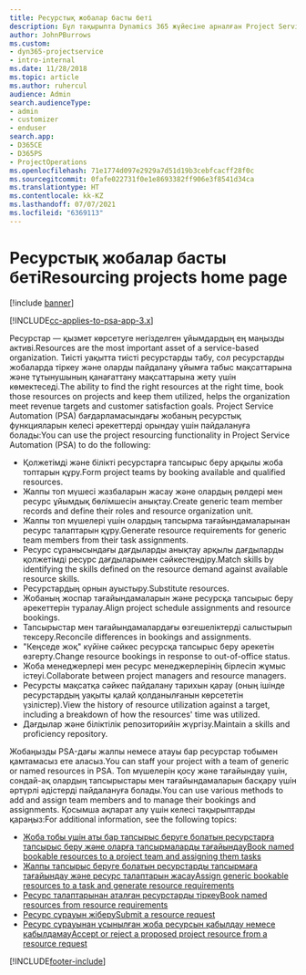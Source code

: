 ```yaml
---
title: Ресурстық жобалар басты беті
description: Бұл тақырыпта Dynamics 365 жүйесіне арналған Project Service Automation (PSA) бағдарламасындағы ресурсты басқару мүмкіндіктері туралы ақпарат берілген.
author: JohnPBurrows
ms.custom:
- dyn365-projectservice
- intro-internal
ms.date: 11/28/2018
ms.topic: article
ms.author: ruhercul
audience: Admin
search.audienceType:
- admin
- customizer
- enduser
search.app:
- D365CE
- D365PS
- ProjectOperations
ms.openlocfilehash: 71e1774d097e2929a7d51d19b3cebfcacff28f0c
ms.sourcegitcommit: 0fafe022731f0e1e8693382ff906e3f8541d34ca
ms.translationtype: HT
ms.contentlocale: kk-KZ
ms.lasthandoff: 07/07/2021
ms.locfileid: "6369113"
---
```

# <a name="resourcing-projects-home-page"></a><span data-ttu-id="d3e60-103">Ресурстық жобалар басты беті</span><span class="sxs-lookup"><span data-stu-id="d3e60-103">Resourcing projects home page</span></span>

[!include [banner](../includes/psa-now-project-operations.md)]

[!INCLUDE[cc-applies-to-psa-app-3.x](../includes/cc-applies-to-psa-app-3x.md)]

<span data-ttu-id="d3e60-104">Ресурстар — қызмет көрсетуге негізделген ұйымдардың ең маңызды активі.</span><span class="sxs-lookup"><span data-stu-id="d3e60-104">Resources are the most important asset of a service-based organization.</span></span> <span data-ttu-id="d3e60-105">Тиісті уақытта тиісті ресурстарды табу, сол ресурстарды жобаларда тіркеу және оларды пайдалану ұйымға табыс мақсаттарына және тұтынушының қанағаттану мақсаттарына жету үшін көмектеседі.</span><span class="sxs-lookup"><span data-stu-id="d3e60-105">The ability to find the right resources at the right time, book those resources on projects and keep them utilized, helps the organization meet revenue targets and customer satisfaction goals.</span></span> <span data-ttu-id="d3e60-106">Project Service Automation (PSA) бағдарламасындағы жобаның ресурстық функцияларын келесі әрекеттерді орындау үшін пайдалануға болады:</span><span class="sxs-lookup"><span data-stu-id="d3e60-106">You can use the project resourcing functionality in Project Service Automation (PSA) to do the following:</span></span>

- <span data-ttu-id="d3e60-107">Қолжетімді және білікті ресурстарға тапсырыс беру арқылы жоба топтарын құру.</span><span class="sxs-lookup"><span data-stu-id="d3e60-107">Form project teams by booking available and qualified resources.</span></span>
- <span data-ttu-id="d3e60-108">Жалпы топ мүшесі жазбаларын жасау және олардың рөлдері мен ресурс ұйымдық бөлімшесін анықтау.</span><span class="sxs-lookup"><span data-stu-id="d3e60-108">Create generic team member records and define their roles and resource organization unit.</span></span>
- <span data-ttu-id="d3e60-109">Жалпы топ мүшелері үшін олардың тапсырма тағайындамаларынан ресурс талаптарын құру.</span><span class="sxs-lookup"><span data-stu-id="d3e60-109">Generate resource requirements for generic team members from their task assignments.</span></span>
- <span data-ttu-id="d3e60-110">Ресурс сұранысындағы дағдыларды анықтау арқылы дағдыларды қолжетімді ресурс дағдыларымен сәйкестендіру.</span><span class="sxs-lookup"><span data-stu-id="d3e60-110">Match skills by identifying the skills defined on the resource demand against available resource skills.</span></span>
- <span data-ttu-id="d3e60-111">Ресурстардың орнын ауыстыру.</span><span class="sxs-lookup"><span data-stu-id="d3e60-111">Substitute resources.</span></span>
- <span data-ttu-id="d3e60-112">Жобаның жоспар тағайындамаларын және ресурсқа тапсырыс беру әрекеттерін туралау.</span><span class="sxs-lookup"><span data-stu-id="d3e60-112">Align project schedule assignments and resource bookings.</span></span>
- <span data-ttu-id="d3e60-113">Тапсырыстар мен тағайындамалардағы өзгешеліктерді салыстырып тексеру.</span><span class="sxs-lookup"><span data-stu-id="d3e60-113">Reconcile differences in bookings and assignments.</span></span>
- <span data-ttu-id="d3e60-114">"Кеңседе жоқ" күйіне сәйкес ресурсқа тапсырыс беру әрекетін өзгерту.</span><span class="sxs-lookup"><span data-stu-id="d3e60-114">Change resource bookings in response to out-of-office status.</span></span>
- <span data-ttu-id="d3e60-115">Жоба менеджерлері мен ресурс менеджерлерінің бірлесіп жұмыс істеуі.</span><span class="sxs-lookup"><span data-stu-id="d3e60-115">Collaborate between project managers and resource managers.</span></span>
- <span data-ttu-id="d3e60-116">Ресурсты мақсатқа сәйкес пайдалану тарихын қарау (оның ішінде ресурстардың уақыты қалай қолданылғанын көрсететін үзілістер).</span><span class="sxs-lookup"><span data-stu-id="d3e60-116">View the history of resource utilization against a target, including a breakdown of how the resources' time was utilized.</span></span>
- <span data-ttu-id="d3e60-117">Дағдылар және біліктілік репозиторийін жүргізу.</span><span class="sxs-lookup"><span data-stu-id="d3e60-117">Maintain a skills and proficiency repository.</span></span>


<span data-ttu-id="d3e60-118">Жобаңызды PSA-дағы жалпы немесе атауы бар ресурстар тобымен қамтамасыз ете аласыз.</span><span class="sxs-lookup"><span data-stu-id="d3e60-118">You can staff your project with a team of generic or named resources in PSA.</span></span> <span data-ttu-id="d3e60-119">Топ мүшелерін қосу және тағайындау үшін, сондай-ақ олардың тапсырыстары мен тағайындамаларын басқару үшін әртүрлі әдістерді пайдалануға болады.</span><span class="sxs-lookup"><span data-stu-id="d3e60-119">You can use various methods to add and assign team members and to manage their bookings and assignments.</span></span> <span data-ttu-id="d3e60-120">Қосымша ақпарат алу үшін келесі тақырыптарды қараңыз:</span><span class="sxs-lookup"><span data-stu-id="d3e60-120">For additional information, see the following topics:</span></span>

- [<span data-ttu-id="d3e60-121">Жоба тобы үшін аты бар тапсырыс беруге болатын ресурстарға тапсырыс беру және оларға тапсырмаларды тағайындау</span><span class="sxs-lookup"><span data-stu-id="d3e60-121">Book named bookable resources to a project team and assigning them tasks</span></span>](assign-named-bookable-resource.md)
- [<span data-ttu-id="d3e60-122">Жалпы тапсырыс беруге болатын ресурстарды тапсырмаға тағайындау және ресурс талаптарын жасау</span><span class="sxs-lookup"><span data-stu-id="d3e60-122">Assign generic bookable resources to a task and generate resource requirements</span></span>](assign-generic-bookable-resource.md)
- [<span data-ttu-id="d3e60-123">Ресурс талаптарынан аталған ресурстарды тіркеу</span><span class="sxs-lookup"><span data-stu-id="d3e60-123">Book named resources from resource requirements</span></span>](book-named-resource.md)
- [<span data-ttu-id="d3e60-124">Ресурс сұрауын жіберу</span><span class="sxs-lookup"><span data-stu-id="d3e60-124">Submit a resource request</span></span>](submit-resource-request.md)
- [<span data-ttu-id="d3e60-125">Ресурс сұрауынан ұсынылған жоба ресурсын қабылдау немесе қабылдамау</span><span class="sxs-lookup"><span data-stu-id="d3e60-125">Accept or reject a proposed project resource from a resource request</span></span>](accept-reject-proposed-resource.md)


[!INCLUDE[footer-include](../includes/footer-banner.md)]